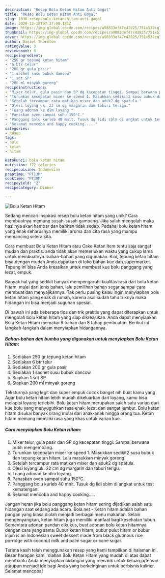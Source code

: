 ```yaml
---
description: "Resep Bolu Ketan Hitam Anti Gagal"
title: "Resep Bolu Ketan Hitam Anti Gagal"
slug: 1030-resep-bolu-ketan-hitam-anti-gagal
date: 2020-12-18T07:37:00.181Z
image: https://img-global.cpcdn.com/recipes/a98833ef47c42825/751x532cq70/bolu-ketan-hitam-foto-resep-utama.jpg
thumbnail: https://img-global.cpcdn.com/recipes/a98833ef47c42825/751x532cq70/bolu-ketan-hitam-foto-resep-utama.jpg
cover: https://img-global.cpcdn.com/recipes/a98833ef47c42825/751x532cq70/bolu-ketan-hitam-foto-resep-utama.jpg
author: Daniel Thornton
ratingvalue: 3
reviewcount: 8
recipeingredient:
- "250 gr tepung ketan hitam"
- "6 btr telur"
- "200 gr gula pasir"
- "1 sachet susu bubuk dancow"
- "1 sdt SP"
- "200 ml minyak goreng"
recipeinstructions:
- "Mixer telur, gula pasir dan SP dg kecepatan tinggi. Sampai berwana putih mengembang."
- "Turunkan kecepatan mixer ke speed 1. Masukkan sedikit2 susu bubuk dan tepung ketan hitam. Lalu masukkan minyak goreng."
- "Setelah tercampur rata matikan mixer dan aduk2 dg spatula."
- "Olesi loyang uk. 22 cm dg margarin dan taburi terigu."
- "Tuang adonan ke dlm loyang."
- "Panaskan oven sampai suhu 150°C."
- "Panggang bolu kurleb 40 mnit. Tusuk dg lidi sblm di angkat untuk test kematengan."
- "Selamat mencoba and happy cooking....."
categories:
- Resep
tags:
- bolu
- ketan
- hitam

katakunci: bolu ketan hitam 
nutrition: 172 calories
recipecuisine: Indonesian
preptime: "PT13M"
cooktime: "PT30M"
recipeyield: "2"
recipecategory: Dinner

---
```



![Bolu Ketan Hitam](https://img-global.cpcdn.com/recipes/a98833ef47c42825/751x532cq70/bolu-ketan-hitam-foto-resep-utama.jpg)

Sedang mencari inspirasi resep bolu ketan hitam yang unik? Cara membuatnya memang susah-susah gampang. Jika salah mengolah maka hasilnya akan hambar dan bahkan tidak sedap. Padahal bolu ketan hitam yang enak seharusnya memiliki aroma dan cita rasa yang mampu memancing selera kita.

Cara membuat Bolu Ketan Hitam atau Cake Ketan Item tentu saja sangat mudah dan praktis. anda tidak akan memerlukan waktu yang cukup lama untuk membuatnya. bahan-bahan yang digunakan. Kini, tepung ketan hitam bisa dengan mudah Anda dapatkan di toko bahan kue dan supermarket. Tepung ini bisa Anda kreasikan untuk membuat kue bolu panggang yang lezat, empuk.

Banyak hal yang sedikit banyak mempengaruhi kualitas rasa dari bolu ketan hitam, mulai dari jenis bahan, lalu pemilihan bahan segar sampai cara membuat dan menyajikannya. Tak perlu pusing kalau ingin menyiapkan bolu ketan hitam yang enak di rumah, karena asal sudah tahu triknya maka hidangan ini bisa menjadi suguhan spesial.


Di bawah ini ada beberapa tips dan trik praktis yang dapat diterapkan untuk mengolah bolu ketan hitam yang siap dikreasikan. Anda dapat menyiapkan Bolu Ketan Hitam memakai 6 bahan dan 8 tahap pembuatan. Berikut ini langkah-langkah dalam menyiapkan hidangannya.

<!--inarticleads1-->

##### Bahan-bahan dan bumbu yang digunakan untuk menyiapkan Bolu Ketan Hitam:

1. Sediakan 250 gr tepung ketan hitam
1. Sediakan 6 btr telur
1. Sediakan 200 gr gula pasir
1. Sediakan 1 sachet susu bubuk dancow
1. Siapkan 1 sdt SP
1. Siapkan 200 ml minyak goreng


Teksturnya yang legit dan super empuk cocok banget nih buat kamu yang Agar bolu ketan hitam lebih mudah dikeluarkan dari loyang, kamu bisa melapisi loyang terlebihi. Bolu ketan hitam merupakan salah satu varian dari kue bolu yang menyuguhkan rasa enak, lezat dan sangat lembut. Bolu ketan hitam disukai banyak orang mulai dari anak-anak hingga orang tua. Ketan hitam memang memiliki rasa yang khas untuk varian kue. 

<!--inarticleads2-->

##### Cara menyiapkan Bolu Ketan Hitam:

1. Mixer telur, gula pasir dan SP dg kecepatan tinggi. Sampai berwana putih mengembang.
1. Turunkan kecepatan mixer ke speed 1. Masukkan sedikit2 susu bubuk dan tepung ketan hitam. Lalu masukkan minyak goreng.
1. Setelah tercampur rata matikan mixer dan aduk2 dg spatula.
1. Olesi loyang uk. 22 cm dg margarin dan taburi terigu.
1. Tuang adonan ke dlm loyang.
1. Panaskan oven sampai suhu 150°C.
1. Panggang bolu kurleb 40 mnit. Tusuk dg lidi sblm di angkat untuk test kematengan.
1. Selamat mencoba and happy cooking.....


Jangan heran jika bolu panggang ketan hitam sering dijadikan salah satu hidangan saat sedang ada acara. Bola.net - Ketan hitam adalah bahan pangan yang biasa diolah menjadi berbagai menu makanan. Selain mengenyangkan, ketan hitam juga memiliki manfaat bagi kesehatan tubuh. Sementara adonan pandan dikukus, buat adonan bolu ketan hitamnya dengan cara yang sama. Bubur ketan hitam, bubur pulut hitam or bubur injun is an Indonesian sweet dessert made from black glutinous rice porridge with coconut milk and palm sugar or cane sugar. 

Terima kasih telah menggunakan resep yang kami tampilkan di halaman ini. Besar harapan kami, olahan Bolu Ketan Hitam yang mudah di atas dapat membantu Anda menyiapkan hidangan yang menarik untuk keluarga/teman ataupun menjadi ide bagi Anda yang berkeinginan untuk berbisnis kuliner. Selamat mencoba!
